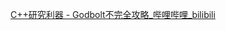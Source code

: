 [C++研究利器 - Godbolt不完全攻略_哔哩哔哩_bilibili](https://www.bilibili.com/video/BV1SV411D7iY/?spm_id_from=333.1365.list.card_archive.click&vd_source=33d3156975c92d1beb9e11e8b218f8b0)